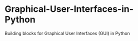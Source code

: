 # Graphical-User-Interfaces-in-Python
Building blocks for Graphical User Interfaces (GUI) in Python
